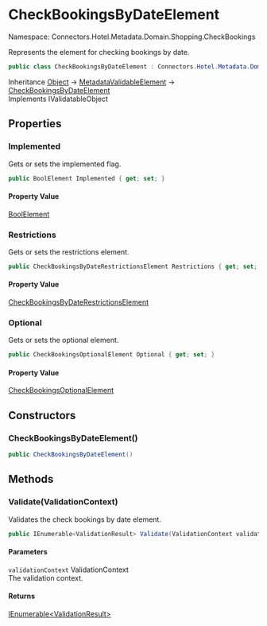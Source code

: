 # CheckBookingsByDateElement

Namespace: Connectors.Hotel.Metadata.Domain.Shopping.CheckBookings

Represents the element for checking bookings by date.

```csharp
public class CheckBookingsByDateElement : Connectors.Hotel.Metadata.Domain.Common.MetadataValidableElement, System.ComponentModel.DataAnnotations.IValidatableObject
```

Inheritance [Object](https://docs.microsoft.com/en-us/dotnet/api/system.object) → [MetadataValidableElement](./connectors.hotel.metadata.domain.common.metadatavalidableelement) → [CheckBookingsByDateElement](./connectors.hotel.metadata.domain.shopping.checkbookings.checkbookingsbydateelement)<br />
Implements IValidatableObject

## Properties

### **Implemented**

Gets or sets the implemented flag.

```csharp
public BoolElement Implemented { get; set; }
```

#### Property Value

[BoolElement](./connectors.hotel.metadata.domain.basetypes.boolelement)<br />

### **Restrictions**

Gets or sets the restrictions element.

```csharp
public CheckBookingsByDateRestrictionsElement Restrictions { get; set; }
```

#### Property Value

[CheckBookingsByDateRestrictionsElement](./connectors.hotel.metadata.domain.shopping.checkbookings.bydate.checkbookingsbydaterestrictionselement)<br />

### **Optional**

Gets or sets the optional element.

```csharp
public CheckBookingsOptionalElement Optional { get; set; }
```

#### Property Value

[CheckBookingsOptionalElement](./connectors.hotel.metadata.domain.shopping.checkbookings.checkbookingsoptionalelement)<br />

## Constructors

### **CheckBookingsByDateElement()**

```csharp
public CheckBookingsByDateElement()
```

## Methods

### **Validate(ValidationContext)**

Validates the check bookings by date element.

```csharp
public IEnumerable<ValidationResult> Validate(ValidationContext validationContext)
```

#### Parameters

`validationContext` ValidationContext<br />
The validation context.

#### Returns

[IEnumerable\<ValidationResult\>](https://docs.microsoft.com/en-us/dotnet/api/system.collections.generic.ienumerable-1)<br />
